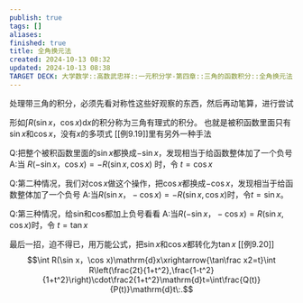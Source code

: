 ```yaml
---
publish: true
tags: []
aliases: 
finished: true
title: 全角换元法
created: 2024-10-13 08:32
updated: 2024-10-13 08:38
TARGET DECK: 大学数学::高数武忠祥::一元积分学-第四章::三角的函数积分::全角换元法
---
```

处理带三角的积分，必须先看对称性这些好观察的东西，然后再动笔算，进行尝试

形如$\int R(\sin x，\cos x)\mathrm{d}x$的积分称为三角有理式的积分。
也就是被积函数里面只有$\sin x$和$\cos x$，没有$x$的多项式
[[例9.19]]里有另外一种手法

Q:把整个被积函数里面的$\sin x$都换成$-\sin x$，发现相当于给函数整体加了一个负号
A:当 $R(-\sin x，\cos x)=-R(\sin x,\cos x)$ 时，令 $t=\cos x$


Q:第二种情况，我们对$\cos x$做这个操作，把$\cos x$都换成$-\cos x$，发现相当于给函数整体加了一个负号
A:当$R(\sin x，-\cos x)=-R(\sin x,\cos x)$时，令$t=\sin x$。


Q:第三种情况，给sin和cos都加上负号看看
A:当$R(-\sin x，-\cos x)=R(\sin x,\cos x)$时，令 $t=\tan{x}$


最后一招，迫不得已，用万能公式，把$\sin x$和$\cos x$都转化为$\tan x$
[[例9.20]]
$$\int R(\sin x，\cos x)\mathrm{d}x\xrightarrow{\tan\frac x2=t}\int R\left(\frac{2t}{1+t^2},\frac{1-t^2}{1+t^2}\right)\cdot\frac2{1+t^2}\mathrm{d}t=\int\frac{Q(t)}{P(t)}\mathrm{d}t\:.$$